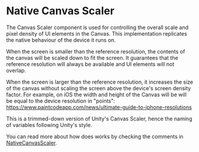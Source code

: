 # Native Canvas Scaler
The Canvas Scaler component is used for controlling the overall scale and pixel density of UI elements in the Canvas.
This implementation replicates the native behaviour of the device it runs on.

When the screen is smaller than the reference resolution, the contents of the canvas will be scaled down to fit the screen. It guarantees that the reference resolution will always be available and UI elements will not overlap.

When the screen is larger than the reference resolution, it increases the size of the canvas without scaling the screen above the device's screen density factor. For example, on iOS the width and height of the Canvas will be will be equal to the device resolution in "points":
https://www.paintcodeapp.com/news/ultimate-guide-to-iphone-resolutions

This is a trimmed-down version of Unity's Canvas Scaler, hence the naming of variables following Unity's style.

You can read more about how does works by checking the comments in [NativeCanvasScaler](../Runtime/NativeCanvasScaler.cs).
